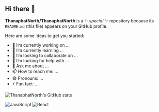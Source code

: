 ## Hi there 👋

**ThanaphatNorth/ThanaphatNorth** is a ✨ _special_ ✨ repository because its `README.md` (this file) appears on your GitHub profile.

Here are some ideas to get you started:

- 🔭 I’m currently working on ...
- 🌱 I’m currently learning ...
- 👯 I’m looking to collaborate on ...
- 🤔 I’m looking for help with ...
- 💬 Ask me about ...
- 📫 How to reach me: ...
- 😄 Pronouns: ...
- ⚡ Fun fact: ...

![ThanaphatNorth's GitHub stats](https://github-readme-stats.vercel.app/api?username=ThanaphatNorth&show_icons=true)

![JavaScript](https://img.shields.io/badge/Code-JavaScript-yellow)
![React](https://img.shields.io/badge/Framework-React-blue)
